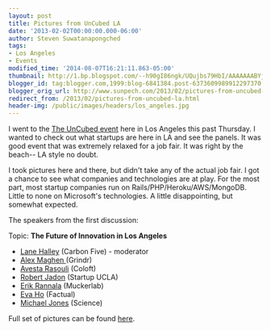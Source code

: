 ```yaml
---
layout: post
title: Pictures from UnCubed LA
date: '2013-02-02T00:00:00.000-06:00'
author: Steven Suwatanapongched
tags:
- Los Angeles
- Events
modified_time: '2014-08-07T16:21:11.863-05:00'
thumbnail: http://1.bp.blogspot.com/--h90gI86ngk/UQujbs79HbI/AAAAAAABYjk/uTbcvf8c3X8/s600/2013-01-31+at+13-07-49.jpg
blogger_id: tag:blogger.com,1999:blog-6841384.post-6373609989912297370
blogger_orig_url: http://www.sunpech.com/2013/02/pictures-from-uncubed-la.html
redirect_from: /2013/02/pictures-from-uncubed-la.html
header-img: /public/images/headers/los_angeles.jpg
---
```


I went to the <a href="http://getuncubed.com/employers/?filter=la">The UnCubed event</a> here in Los Angeles this past Thursday. I wanted to check out what startups are here in LA and see the panels. It was good event that was extremely relaxed for a job fair. It was right by the beach-- LA style no doubt.

I took pictures here and there, but didn't take any of the actual job fair. I got a chance to see what companies and technologies are at play. For the most part, most startup companies run on Rails/PHP/Heroku/AWS/MongoDB. Little to none on Microsoft's technologies. A little disappointing, but somewhat expected.

The speakers from the first discussion:

Topic: <b>The Future of Innovation in Los Angeles</b>

<ul>
  <li><a href="https://twitter.com/thinknow">Lane Halley</a> (Carbon Five) - moderator</li>
  <li><a href="http://www.crunchbase.com/person/alex-maghen">Alex Maghen </a>(Grindr)</li>
  <li><a href="https://twitter.com/avestar">Avesta Rasouli</a> (Coloft)</li>
  <li><a href="https://twitter.com/robertjadon">Robert Jadon</a> (Startup UCLA)</li>
  <li><a href="https://twitter.com/ersf">Erik Rannala</a> (Muckerlab)</li>
  <li><a href="https://twitter.com/eva_ho">Eva Ho</a> (Factual)</li>
  <li><a href="https://twitter.com/mjones">Michael Jones</a> (Science)</li>
</ul>

Full set of pictures can be found <a href="https://picasaweb.google.com/101693597219413173200/2013LAUnCubed">here</a>.

<img alt=""  border="0" src="http://1.bp.blogspot.com/--h90gI86ngk/UQujbs79HbI/AAAAAAABYjk/uTbcvf8c3X8/s400/2013-01-31+at+13-07-49.jpg" />

<img alt=""  border="0" src="http://2.bp.blogspot.com/-7hj6KQbfsFM/UQujg6EyJII/AAAAAAABYow/v-xsrc9ts7s/s400/2013-01-31+at+13-11-07.jpg" />

<img alt=""  border="0"  src="http://3.bp.blogspot.com/-zJOACwDmWO4/UQujc-776lI/AAAAAAABYjs/BJ0-lryv5rE/s400/2013-01-31+at+13-08-03.jpg"  />

<img alt=""  border="0" src="http://3.bp.blogspot.com/-bocugt6XYGo/UQujkBD2mMI/AAAAAAABYkc/8no0uZJ8ysw/s400/2013-01-31+at+13-41-50.jpg" />

<img alt=""  border="0"  src="http://1.bp.blogspot.com/-Mm8eCG8RT7I/UQujlwybObI/AAAAAAABYks/QcsrOfawcmk/s400/2013-01-31+at+14-16-20.jpg"  />

<img alt=""  border="0"  src="http://3.bp.blogspot.com/-sxTOTeXi-8I/UQujoHFR19I/AAAAAAABYk8/ydwPMHNAz6U/s400/2013-01-31+at+14-19-11.jpg"  />

<img alt=""  border="0" src="http://2.bp.blogspot.com/-94tgkn8eA_s/UQujpG2lVMI/AAAAAAABYlE/4sxxjf3Nisg/s400/2013-01-31+at+14-19-18.jpg" />

<img alt=""  border="0" src="http://1.bp.blogspot.com/-am7eR5egUFE/UQujqF3SwzI/AAAAAAABYlM/lqiZEWDIl-c/s400/2013-01-31+at+14-19-23.jpg" />

<img alt=""  border="0" src="http://4.bp.blogspot.com/-DVL0eM_ilpU/UQujrBr_24I/AAAAAAABYlU/08I0XrV3DVs/s400/2013-01-31+at+14-19-31.jpg" />

<img alt=""  border="0" src="http://1.bp.blogspot.com/-WkudmvYxVU8/UQujsF0jWRI/AAAAAAABYlc/HTMBpLhDPuQ/s400/2013-01-31+at+14-19-34.jpg" />

<img alt=""  border="0" src="http://2.bp.blogspot.com/-2hRiqmB9C_I/UQuj0ekuICI/AAAAAAABYmc/KyN-kaRIOtU/s400/2013-01-31+at+16-40-04.jpg" />

<img alt=""  border="0" src="http://1.bp.blogspot.com/-smEme-1AJ5A/UQuj4wrRmsI/AAAAAAABYm8/xRZuEvHmlHU/s400/2013-01-31+at+16-40-42.jpg" />
